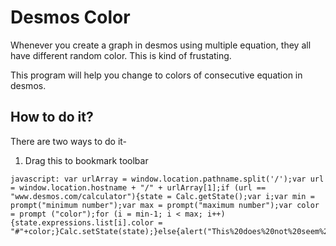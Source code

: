 # Desmos Color
Whenever you create a graph in desmos using multiple equation, they all have different random color. This is kind of frustating.

This program will help you change to colors of consecutive equation in desmos.

## How to do it?
There are two ways to do it-

1) Drag this to bookmark toolbar
```
javascript: var urlArray = window.location.pathname.split('/');var url = window.location.hostname + "/" + urlArray[1];if (url == "www.desmos.com/calculator"){state = Calc.getState();var i;var min = prompt("minimum number");var max = prompt("maximum number");var color = prompt ("color");for (i = min-1; i < max; i++) {state.expressions.list[i].color = "#"+color;}Calc.setState(state);}else{alert("This%20does%20not%20seem%20to%20be%20desmos!");}

```
